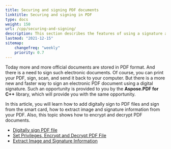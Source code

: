 ```yaml
---
title: Securing and signing PDF documents 
linktitle: Securing and signing in PDF
type: docs
weight: 150
url: /cpp/securing-and-signing/
description: This section describes the features of using a signature and securing your PDF document.
lastmod: "2021-12-15"
sitemap:
    changefreq: "weekly"
    priority: 0.7
---
```


Today more and more official documents are stored in PDF format. And there is a need to sign such electronic documents. Of course, you can print your PDF, sign, scan, and send it back to your computer. But there is a more new and faster way to sign an electronic PDF document using a digital signature. Such an opportunity is provided to you by the **Aspose.PDF for C++** library, which will provide you with the same opportunity.

In this article, you will learn how to add digitally sign to PDF files and sign from the smart card, how to extract image and signature information from your PDF. Also, this topic shows how to encrypt and decrypt PDF documents.

- [Digitally sign PDF file](/pdf/cpp/digitally-sign-pdf-file/)
- [Set Privileges, Encrypt and Decrypt PDF File](/pdf/cpp/set-privileges-encrypt-and-decrypt-pdf-file/)
- [Extract Image and Signature Information](/pdf/cpp/extract-image-and-signature-information/)

